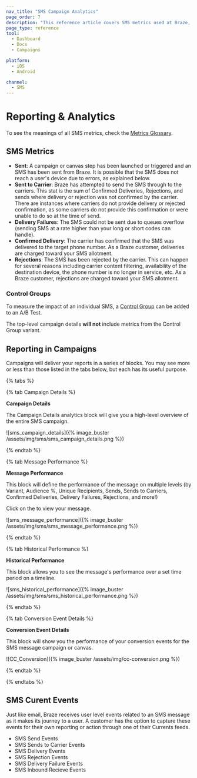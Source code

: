 ```yaml
---
nav_title: "SMS Campaign Analytics"
page_order: 7
description: "This reference article covers SMS metrics used at Braze, as well as how to view them in your campaign."
page_type: reference
tool:
  - Dashboard
  - Docs
  - Campaigns

platform:
  - iOS
  - Android

channel:
  - SMS
---
```


# Reporting & Analytics
To see the meanings of all SMS metrics, check the [Metrics Glossary][1].

## SMS Metrics
- **Sent**: A campaign or canvas step has been launched or triggered and an SMS has been sent from Braze. It is possible that the SMS does not reach a user's device due to errors, as explained below.
- **Sent to Carrier**: Braze has attempted to send the SMS through to the carriers. This stat is the sum of Confirmed Deliveries, Rejections, and sends where delivery or rejection was not confirmed by the carrier. There are instances where carriers do not provide delivery or rejected confirmation, as some carriers do not provide this confirmation or were unable to do so at the time of send.
- **Delivery Failures**: The SMS could not be sent due to queues overflow (sending SMS at a rate higher than your long or short codes can handle).
- **Confirmed Delivery**: The carrier has confirmed that the SMS was delivered to the target phone number. As a Braze customer, deliveries are charged toward your SMS allotment.
- **Rejections**: The SMS has been rejected by the carrier. This can happen for several reasons including carrier content filtering, availability of the destination device, the phone number is no longer in service, etc. As a Braze customer, rejections are charged toward your SMS allotment.


### Control Groups

To measure the impact of an individual SMS, a [Control Group][2] can be added to an A/B Test.

The top-level campaign details __will not__ include metrics from the Control Group variant.

## Reporting in Campaigns

Campaigns will deliver your reports in a series of blocks. You may see more or less than those listed in the tabs below, but each has its useful purpose.

{% tabs %}

{% tab Campaign Details %}

**Campaign Details**

The Campaign Details analytics block will give you a high-level overview of the entire SMS campaign.

![sms_campaign_details]({% image_buster /assets/img/sms/sms_campaign_details.png %})

{% endtab %}

{% tab Message Performance %}

**Message Performance**

This block will define the performance of the message on multiple levels (by Variant, Audience %, Unique Recipients, Sends, Sends to Carriers, Confirmed Deliveries, Delivery Failures, Rejections, and more!) 

Click on the <i class="fa fa-eye preview-icon"></i> to view your message.

![sms_message_performance]({% image_buster /assets/img/sms/sms_message_performance.png %})

{% endtab %}

{% tab Historical Performance %}

**Historical Performance**

This block allows you to see the message's performance over a set time period on a timeline.

![sms_historical_performance]({% image_buster /assets/img/sms/sms_historical_performance.png %})

{% endtab %}

{% tab Conversion Event Details %}

**Conversion Event Details**

This block will show you the performance of your conversion events for the SMS message campaign or canvas.

![CC_Conversion]({% image_buster /assets/img/cc-conversion.png %})

{% endtab %}

{% endtabs %}


## SMS Curent Events
Just like email, Braze receives user level events related to an SMS message as it makes its journey to a user. A customer has the option to capture these events for their own reporting or action through one of their Currents feeds.

- SMS Send Events
- SMS Sends to Carrier Events
- SMS Delivery Events
- SMS Rejection Events
- SMS Delivery Failure Events
- SMS Inbound Recieve Events

[1]: {{site.baseurl}}/user_guide/data_and_analytics/report_metrics/
[2]: {{site.baseurl}}/user_guide/intelligence/multivariate_testing/#step-4-choose-a-segment-and-distribute-your-users-across-variants
